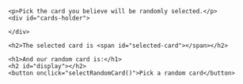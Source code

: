 <!--

0. Overview

- Recap on the previous week
  - Great job!
  - Recap the previously learned concepts
    - HTML - structure and content
    - CSS - styling and design
    - JS - allows us to program things like games and functionality
  - Here is how the new things build onto those

- Discuss agenda for the live session

- General questions / concerns for the course

1. Arrays

- Use prework as a template to review the array functionality
  - Initializing an array
  - Add to an array manually
  - Pushing to an array
  - Getting from an array
  - Other array functionalities
    - length
    - concatenation
      var arr1 = [1,2,3]
      var arr2 = [3,4,5]

      var longArr1 = arr1.concat(arr2)

      // value of longArr1 is [1,2,3,3,4,5]

      var longArr2 = arr2.concat(arr1)

      // value of longArr2 is [3,4,5,1,2,3]
    - includes
    - indexOf

2. Objects

- Use prework as a template to review the object functionality
  - Initializing an object
  - Very slowly talking thru the construction and format of an object
    - key vs values
  - Discuss how we use objects to create concepts in JS (like people or cards or anything)
  - Getting a value from an object
  - Adding to an object
  - Removing from an object
  - Editing an existing property in an object

3. Build from scratch the random card selector, going very slowly
  - Talk about random and round

4. Provide time for the students to try out the super bonus mission on their own in groups
  - Bring students back in with 30 minutes to go over super bonus mission solution
  - I would say copy and paste the whole solution (which is below) and then walk thru the code after demoing the game
  - Try to have enough time to push code to github as a class

5. Close out class
  - Review what needs to be done before next live session
  - Close class but offer the option to stick around with questions 
-->

<!-- Super bonus solution -->

<!DOCTYPE html>
<html>

  <head>
    <style>
      #cards-holder {
        display: grid;
        grid-template-columns: repeat(4, 150px);
        column-gap: 16px;
      }
      .card {
        height: 170px;
        border: thick solid black;
        border-radius: 16px;
        display: grid;
        align-items: center;
        justify-items: center;
      }
    </style>
  </head>

  <body>

    <p>Pick the card you believe will be randomly selected.</p>
    <div id="cards-holder">

    </div>

    <h2>The selected card is <span id="selected-card"></span></h2>

    <h1>And our random card is:</h1>
    <h2 id="display"></h2>
    <button onclick="selectRandomCard()">Pick a random card</button>

  </body>

  <script>
    var deck = []
    var selectedCard = null

    var cardsHolderEle = document.getElementById("cards-holder")
    var selectedCardEle = document.getElementById("selected-card")
    var displayEle = document.getElementById("display")

    var twoOfSpades = {
      value: 2,
      suit: "spades",
    }

    var fourOfClubs = {
      value: 4,
      suit: "clubs",
    }

    var sevenOfDiamonds = {
      value: 7,
      suit: "diamonds",
    }

    var nineOfHearts = {
      value: 9,
      suit: "hearts",
    }

    var askUserForAnotherRound = () => {
      var userWantsAnotherRound = confirm("Press OK for another round.")
      if (userWantsAnotherRound) {
        startRound()
      }
    }

    var selectRandomCard = () => {
      if (selectedCard === null) {
        alert("Select card first!")
      } 
      else {
        var rand = Math.random()
        var larger = rand * 3
        var randomIndex = Math.round(larger)

        var randomCard = deck[randomIndex]

        var displayString = randomCard.value + " of " + randomCard.suit

        displayEle.innerHTML = displayString

        var selectedCardIsCorrectValue = randomCard.value === selectedCard.value
        var selectedCardIsCorrectSuit = randomCard.suit === selectedCard.suit

        if (selectedCardIsCorrectValue && selectedCardIsCorrectSuit) {
          alert("You guessed correctly!")
        } else {
          alert("Sorry. Wrong guess.")
        }

        setTimeout(askUserForAnotherRound, 3000)
      }
    }

    var selectCard = (card) => {
      selectedCard = card
      selectedCardEle.innerHTML = card.value + " of " + card.suit
    }

    var displayCard = (card) => {

      var cardEle = document.createElement("div")
      cardEle.className = "card"
      cardEle.innerHTML = card.value + " of " + card.suit
      cardEle.onclick = () => {
        selectCard(card)
      }

      cardsHolderEle.appendChild(cardEle)
    }

    var displayCards = () => {
      cardsHolderEle.innerHTML = ""
      displayCard(twoOfSpades)
      displayCard(fourOfClubs)
      displayCard(sevenOfDiamonds)
      displayCard(nineOfHearts)
    }

    var buildDeck = () => {
      deck = []
      deck.push(twoOfSpades)
      deck.push(fourOfClubs)
      deck.push(sevenOfDiamonds)
      deck.push(nineOfHearts)
    }

    var startRound = () => {
      displayCards()

      selectedCardEle.innerHTML = ""
      displayEle.innerHTML = ""
      selectedCard = null
    }

    buildDeck()
    startRound()

  </script>

</html>
 
